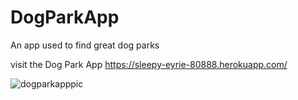# DogParkApp

An app used to find great dog parks 

visit the Dog Park App https://sleepy-eyrie-80888.herokuapp.com/

![dogparkapppic](https://user-images.githubusercontent.com/40807750/57538993-1f661c00-730f-11e9-95d1-ddb61305951e.PNG)
